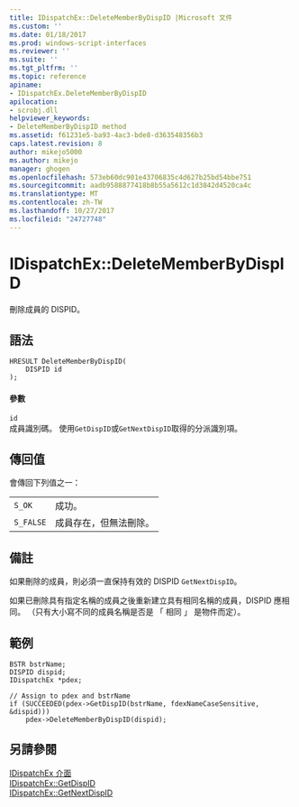 ```yaml
---
title: IDispatchEx::DeleteMemberByDispID |Microsoft 文件
ms.custom: ''
ms.date: 01/18/2017
ms.prod: windows-script-interfaces
ms.reviewer: ''
ms.suite: ''
ms.tgt_pltfrm: ''
ms.topic: reference
apiname:
- IDispatchEx.DeleteMemberByDispID
apilocation:
- scrobj.dll
helpviewer_keywords:
- DeleteMemberByDispID method
ms.assetid: f61231e5-ba93-4ac3-bde8-d363548356b3
caps.latest.revision: 8
author: mikejo5000
ms.author: mikejo
manager: ghogen
ms.openlocfilehash: 573eb60dc901e43706835c4d627b25bd54bbe751
ms.sourcegitcommit: aadb9588877418b8b55a5612c1d3842d4520ca4c
ms.translationtype: MT
ms.contentlocale: zh-TW
ms.lasthandoff: 10/27/2017
ms.locfileid: "24727748"
---
```

# <a name="idispatchexdeletememberbydispid"></a>IDispatchEx::DeleteMemberByDispID
刪除成員的 DISPID。  
  
## <a name="syntax"></a>語法  
  
```  
HRESULT DeleteMemberByDispID(  
    DISPID id  
);  
```  
  
#### <a name="parameters"></a>參數  
 `id`  
 成員識別碼。 使用`GetDispID`或`GetNextDispID`取得的分派識別項。  
  
## <a name="return-value"></a>傳回值  
 會傳回下列值之一：  
  
|||  
|-|-|  
|`S_OK`|成功。|  
|`S_FALSE`|成員存在，但無法刪除。|  
  
## <a name="remarks"></a>備註  
 如果刪除的成員，則必須一直保持有效的 DISPID `GetNextDispID`。  
  
 如果已刪除具有指定名稱的成員之後重新建立具有相同名稱的成員，DISPID 應相同。 （只有大小寫不同的成員名稱是否是 「 相同 」 是物件而定）。  
  
## <a name="example"></a>範例  
  
```  
BSTR bstrName;  
DISPID dispid;  
IDispatchEx *pdex;   
  
// Assign to pdex and bstrName  
if (SUCCEEDED(pdex->GetDispID(bstrName, fdexNameCaseSensitive, &dispid)))  
    pdex->DeleteMemberByDispID(dispid);  
```  
  
## <a name="see-also"></a>另請參閱  
 [IDispatchEx 介面](../../winscript/reference/idispatchex-interface.md)   
 [IDispatchEx::GetDispID](../../winscript/reference/idispatchex-getdispid.md)   
 [IDispatchEx::GetNextDispID](../../winscript/reference/idispatchex-getnextdispid.md)